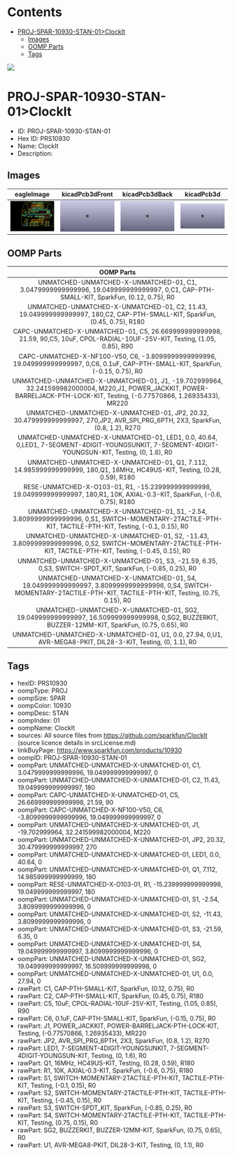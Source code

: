



Contents
========

* [PROJ-SPAR-10930-STAN-01>ClockIt](#proj-spar-10930-stan-01clockit)
	* [Images](#images)
	* [OOMP Parts](#oomp-parts)
	* [Tags](#tags)
  
![][im]
# PROJ-SPAR-10930-STAN-01>ClockIt

- ID: PROJ-SPAR-10930-STAN-01
- Hex ID: PRS10930
- Name: ClockIt
- Description: 

## Images
  
  

|eagleImage|kicadPcb3dFront|kicadPcb3dBack|kicadPcb3d|
| :---: | :---: | :---: | :---: |
|[![eagleImage](eagleImage_140.png)](eagleImage_600.png)|[![kicadPcb3dFront](kicadPcb3dFront_140.png)](kicadPcb3dFront_600.png)|[![kicadPcb3dBack](kicadPcb3dBack_140.png)](kicadPcb3dBack_600.png)|[![kicadPcb3d](kicadPcb3d_140.png)](kicadPcb3d_600.png)|

## OOMP Parts
  

|OOMP Parts|
| :---: |
|UNMATCHED-UNMATCHED-X-UNMATCHED-01, C1, 3.0479999999999996, 19.049999999999997, 0,C1, CAP-PTH-SMALL-KIT, SparkFun, (0.12, 0.75), R0|
|UNMATCHED-UNMATCHED-X-UNMATCHED-01, C2, 11.43, 19.049999999999997, 180,C2, CAP-PTH-SMALL-KIT, SparkFun, (0.45, 0.75), R180|
|CAPC-UNMATCHED-X-UNMATCHED-01, C5, 26.669999999999998, 21.59, 90,C5, 10uF, CPOL-RADIAL-10UF-25V-KIT, Testing, (1.05, 0.85), R90|
|CAPC-UNMATCHED-X-NF100-V50, C6, -3.8099999999999996, 19.049999999999997, 0,C6, 0.1uF, CAP-PTH-SMALL-KIT, SparkFun, (-0.15, 0.75), R0|
|UNMATCHED-UNMATCHED-X-UNMATCHED-01, J1, -19.702999964, 32.241599982000004, M220,J1, POWER_JACKKIT, POWER-BARRELJACK-PTH-LOCK-KIT, Testing, (-0.77570866, 1.26935433), MR220|
|UNMATCHED-UNMATCHED-X-UNMATCHED-01, JP2, 20.32, 30.479999999999997, 270,JP2, AVR_SPI_PRG_6PTH, 2X3, SparkFun, (0.8, 1.2), R270|
|UNMATCHED-UNMATCHED-X-UNMATCHED-01, LED1, 0.0, 40.64, 0,LED1, 7-SEGMENT-4DIGIT-YOUNGSUNKIT, 7-SEGMENT-4DIGIT-YOUNGSUN-KIT, Testing, (0, 1.6), R0|
|UNMATCHED-UNMATCHED-X-UNMATCHED-01, Q1, 7.112, 14.985999999999999, 180,Q1, 16MHz, HC49US-KIT, Testing, (0.28, 0.59), R180|
|RESE-UNMATCHED-X-O103-01, R1, -15.239999999999998, 19.049999999999997, 180,R1, 10K, AXIAL-0.3-KIT, SparkFun, (-0.6, 0.75), R180|
|UNMATCHED-UNMATCHED-X-UNMATCHED-01, S1, -2.54, 3.8099999999999996, 0,S1, SWITCH-MOMENTARY-2TACTILE-PTH-KIT, TACTILE-PTH-KIT, Testing, (-0.1, 0.15), R0|
|UNMATCHED-UNMATCHED-X-UNMATCHED-01, S2, -11.43, 3.8099999999999996, 0,S2, SWITCH-MOMENTARY-2TACTILE-PTH-KIT, TACTILE-PTH-KIT, Testing, (-0.45, 0.15), R0|
|UNMATCHED-UNMATCHED-X-UNMATCHED-01, S3, -21.59, 6.35, 0,S3, SWITCH-SPDT_KIT, SparkFun, (-0.85, 0.25), R0|
|UNMATCHED-UNMATCHED-X-UNMATCHED-01, S4, 19.049999999999997, 3.8099999999999996, 0,S4, SWITCH-MOMENTARY-2TACTILE-PTH-KIT, TACTILE-PTH-KIT, Testing, (0.75, 0.15), R0|
|UNMATCHED-UNMATCHED-X-UNMATCHED-01, SG2, 19.049999999999997, 16.509999999999998, 0,SG2, BUZZERKIT, BUZZER-12MM-KIT, SparkFun, (0.75, 0.65), R0|
|UNMATCHED-UNMATCHED-X-UNMATCHED-01, U1, 0.0, 27.94, 0,U1, AVR-MEGA8-PKIT, DIL28-3-KIT, Testing, (0, 1.1), R0|

## Tags

- hexID: PRS10930
- oompType: PROJ
- oompSize: SPAR
- oompColor: 10930
- oompDesc: STAN
- oompIndex: 01
- oompName: ClockIt
- sources: All source files from https://github.com/sparkfun/ClockIt (source licence details in srcLicense.md)
- linkBuyPage: https://www.sparkfun.com/products/10930
- oompID: PROJ-SPAR-10930-STAN-01
- oompPart: UNMATCHED-UNMATCHED-X-UNMATCHED-01, C1, 3.0479999999999996, 19.049999999999997, 0
- oompPart: UNMATCHED-UNMATCHED-X-UNMATCHED-01, C2, 11.43, 19.049999999999997, 180
- oompPart: CAPC-UNMATCHED-X-UNMATCHED-01, C5, 26.669999999999998, 21.59, 90
- oompPart: CAPC-UNMATCHED-X-NF100-V50, C6, -3.8099999999999996, 19.049999999999997, 0
- oompPart: UNMATCHED-UNMATCHED-X-UNMATCHED-01, J1, -19.702999964, 32.241599982000004, M220
- oompPart: UNMATCHED-UNMATCHED-X-UNMATCHED-01, JP2, 20.32, 30.479999999999997, 270
- oompPart: UNMATCHED-UNMATCHED-X-UNMATCHED-01, LED1, 0.0, 40.64, 0
- oompPart: UNMATCHED-UNMATCHED-X-UNMATCHED-01, Q1, 7.112, 14.985999999999999, 180
- oompPart: RESE-UNMATCHED-X-O103-01, R1, -15.239999999999998, 19.049999999999997, 180
- oompPart: UNMATCHED-UNMATCHED-X-UNMATCHED-01, S1, -2.54, 3.8099999999999996, 0
- oompPart: UNMATCHED-UNMATCHED-X-UNMATCHED-01, S2, -11.43, 3.8099999999999996, 0
- oompPart: UNMATCHED-UNMATCHED-X-UNMATCHED-01, S3, -21.59, 6.35, 0
- oompPart: UNMATCHED-UNMATCHED-X-UNMATCHED-01, S4, 19.049999999999997, 3.8099999999999996, 0
- oompPart: UNMATCHED-UNMATCHED-X-UNMATCHED-01, SG2, 19.049999999999997, 16.509999999999998, 0
- oompPart: UNMATCHED-UNMATCHED-X-UNMATCHED-01, U1, 0.0, 27.94, 0
- rawPart: C1, CAP-PTH-SMALL-KIT, SparkFun, (0.12, 0.75), R0
- rawPart: C2, CAP-PTH-SMALL-KIT, SparkFun, (0.45, 0.75), R180
- rawPart: C5, 10uF, CPOL-RADIAL-10UF-25V-KIT, Testing, (1.05, 0.85), R90
- rawPart: C6, 0.1uF, CAP-PTH-SMALL-KIT, SparkFun, (-0.15, 0.75), R0
- rawPart: J1, POWER_JACKKIT, POWER-BARRELJACK-PTH-LOCK-KIT, Testing, (-0.77570866, 1.26935433), MR220
- rawPart: JP2, AVR_SPI_PRG_6PTH, 2X3, SparkFun, (0.8, 1.2), R270
- rawPart: LED1, 7-SEGMENT-4DIGIT-YOUNGSUNKIT, 7-SEGMENT-4DIGIT-YOUNGSUN-KIT, Testing, (0, 1.6), R0
- rawPart: Q1, 16MHz, HC49US-KIT, Testing, (0.28, 0.59), R180
- rawPart: R1, 10K, AXIAL-0.3-KIT, SparkFun, (-0.6, 0.75), R180
- rawPart: S1, SWITCH-MOMENTARY-2TACTILE-PTH-KIT, TACTILE-PTH-KIT, Testing, (-0.1, 0.15), R0
- rawPart: S2, SWITCH-MOMENTARY-2TACTILE-PTH-KIT, TACTILE-PTH-KIT, Testing, (-0.45, 0.15), R0
- rawPart: S3, SWITCH-SPDT_KIT, SparkFun, (-0.85, 0.25), R0
- rawPart: S4, SWITCH-MOMENTARY-2TACTILE-PTH-KIT, TACTILE-PTH-KIT, Testing, (0.75, 0.15), R0
- rawPart: SG2, BUZZERKIT, BUZZER-12MM-KIT, SparkFun, (0.75, 0.65), R0
- rawPart: U1, AVR-MEGA8-PKIT, DIL28-3-KIT, Testing, (0, 1.1), R0



[im]: kicadPcb3d_450.png
